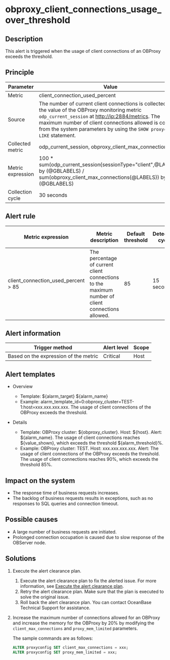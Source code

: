 # obproxy_client_connections_usage_over_threshold

## Description

This alert is triggered when the usage of client connections of an OBProxy exceeds the threshold.

## Principle

| Parameter | Value |
| --- | --- |
| Metric | client_connection_used_percent |
| Source | The number of current client connections is collected from the value of the OBProxy monitoring metric `odp_current_session` at <http://ip:2884/metrics>. The maximum number of client connections allowed is collected from the system parameters by using the `SHOW proxyconfig LIKE` statement. |
| Collected metric | odp_current_session, obproxy_client_max_connections |
| Metric expression | 100 * sum(odp_current_session{sessionType="client",@LABELS}) by (@GBLABELS) / sum(obproxy_client_max_connections{@LABELS}) by (@GBLABELS) |
| Collection cycle | 30 seconds |

## Alert rule

| Metric expression | Metric description | Default threshold | Detection cycle | Time before clearance |
| --- | --- | --- | --- | --- |
| client_connection_used_percent > 85 | The percentage of current client connections to the maximum number of client connections allowed. | 85 | 15 seconds | 5 minutes |

## Alert information

| Trigger method | Alert level | Scope |
| --- | --- | --- |
| Based on the expression of the metric | Critical | Host |

## Alert templates

* Overview

  * Template: \${alarm_target} ${alarm_name}
  * Example: alarm_template_id=0:obproxy_cluster=TEST-1:host=xxx.xxx.xxx.xxx. The usage of client connections of the OBProxy exceeds the threshold.

* Details

  * Template: OBProxy cluster: \${obproxy_cluster}. Host: \${host}. Alert: \${alarm_name}. The usage of client connections reaches \${value_shown}, which exceeds the threshold \${alarm_threshold}%.
  * Example: OBProxy cluster: TEST. Host: xxx.xxx.xxx.xxx. Alert: The usage of client connections of the OBProxy exceeds the threshold. The usage of client connections reaches 90%, which exceeds the threshold 85%.

## Impact on the system

* The response time of business requests increases.
* The backlog of business requests results in exceptions, such as no responses to SQL queries and connection timeout.

## Possible causes

* A large number of business requests are initiated.
* Prolonged connection occupation is caused due to slow response of the OBServer node.

## Solutions

1. Execute the alert clearance plan.

   1. Execute the alert clearance plan to fix the alerted issue. For more information, see [Execute the alert clearance plan](../500.appendix/400.execute-the-plan.md).
   2. Retry the alert clearance plan. Make sure that the plan is executed to solve the original issue.
   3. Roll back the alert clearance plan. You can contact OceanBase Technical Support for assistance.

2. Increase the maximum number of connections allowed for an OBProxy and increase the memory for the OBProxy by 20% by modifying the `client_max_connections` and `proxy_mem_limited` parameters.

   The sample commands are as follows:

   ```sql
   ALTER proxyconfig SET client_max_connections = xxx;
   ALTER proxyconfig SET proxy_mem_limited = xxx;
   ```
